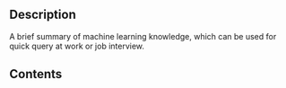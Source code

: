 ## Description
A brief summary of machine learning knowledge, which can be used for quick query at work or job interview.

## Contents
